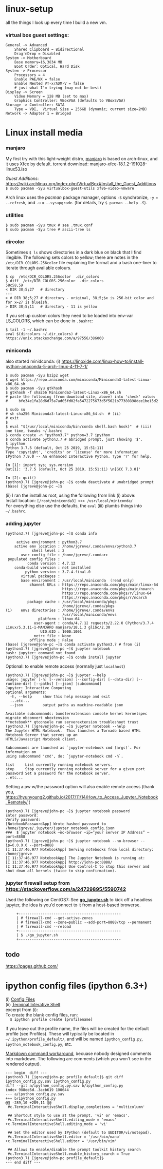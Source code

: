 # linux-setup
all the things I look up every time I build a new vm.

### virtual box guest settings:

```
General -> Advanced
    Shared Clipboard = Bidirectional
    Drag'nDrop = Disabled
System -> Motherboard
    Base memory=16,3834 MB
    Boot Order: Optical, Hard Disk
System -> Processor
    Processors = 4
    Enable PAE/NX = false
    Enable Nested VT-x/ADM-V = false
    # just what I'm trying (may not be best)
Display -> Screen
    Video Memory = 128 MB (set to max)
    Graphics Controller: VBoxVGA (defaults to VBoxSVGA)
Storage -> Controller: SATA 
    Type = VDI,  Virtual Size = 256GB (dynamic; current size=2MB)
Network -> Adapter 1 = Bridged
```
# Linux install media
### manjaro
My first try with this light-weight distro, [manjaro](https://manjaro.org/get-manjaro/)
is based on arch-linux, and it uses Xfce by default.  torrent download: manjaro-xfce-18.1.2-191028-linux53.iso

*Guest Additions*: https://wiki.archlinux.org/index.php/VirtualBox#Install_the_Guest_Additions
`$ sudo pacman -Syu virtualbox-guest-utils xf86-video-vmware`

Arch linux uses the *pacman* package manager, options `-S` synchronize, `-y` = `--refresh`, and `-u` = `--sysupgrade`.  (for details, try `$ pacman --help -S`).

### utilities

```
$ sudo pacman -Syu tmux # see .tmux.conf
$ sudo pacman -Syu tree # ascii-tree ls
```
### dircolor
Sometimes `$ ls` shows directories in a dark blue on black that I find illegible.
The following sets colors to yellow; there are notes in the `/etc/DIR_COLORS.256color` file
explaining the format and a bash one-liner to iterate through available colours.


```
$ cp  /etc/DIR_COLORS.256color  .dir_colors
$ diff  /etc/DIR_COLORS.256color  .dir_colors
58c58,59
< DIR 38;5;27   # directory
---
> # DIR 38;5;27 # directory - original, 38;5;$x is 256-bit color and for x=27 is blueish.
> DIR 38;5;11   # directory - 11 is yellow
```

If you set up custom colors they need to be loaded into env-var LS_COLORS, which can be done in `.bashrc`:

```
$ tail -1 ~/.bashrc
eval $(dircolors ~/.dir_colors) # https://unix.stackexchange.com/a/97556/386060 
```


### miniconda
also started minidconda:
(i) https://linoxide.com/linux-how-to/install-python-anaconda-5-arch-linux-4-11-7-1/

```
$ sudo pacman -Syu bzip2 wget
$ wget https://repo.anaconda.com/miniconda/Miniconda3-latest-Linux-x86_64.sh
$ sudo pacman -Syu gtkhash
$ gtkhash -f sha256 Miniconda3-latest-Linux-x86_64.sh 
# paste the following (from download site, above) into 'check' value:
#     bfe34e1fa28d6d75a7ad05fd02fa5472275673d5f5621b77380898dee1be15d2

$ sudo su
# sh sha256 Miniconda3-latest-Linux-x86_64.sh  # (ii)
# exit
$
$ eval "$(/usr/local/miniconda/bin/conda shell.bash hook)"  # (iii) one time, tweaks ~/.bashrc
$ conda create -n "python3.7" python=3.7 ipython
$ conda activate python3.7 # abridged prompt, just showing '$'.
$ ipython
Python 3.7.5 (default, Oct 25 2019, 15:51:11) 
Type 'copyright', 'credits' or 'license' for more information
IPython 7.9.0 -- An enhanced Interactive Python. Type '?' for help.

In [1]: import sys; sys.version                                                 
Out[1]: '3.7.5 (default, Oct 25 2019, 15:51:11) \n[GCC 7.3.0]'

In [2]: quit()                                                                  
(python3.7) [jgreve@john-pc ~]$ conda deactivate # unabridged prompt
(base) [jgreve@john-pc ~]$ 
```

(ii) I ran the install as root, using the following from link (i) above:  
Install location: `[/root/miniconda3] >>> /usr/local/miniconda/`  
For everything else use the defaults, the `eval` (iii) plumbs things into `~/.bashrc`.

### adding jupyter

```
(python3.7) [jgreve@john-pc ~]$ conda info

     active environment : python3.7
    active env location : /home/jgreve/.conda/envs/python3.7
            shell level : 2
       user config file : /home/jgreve/.condarc
 populated config files : 
          conda version : 4.7.12
    conda-build version : not installed
         python version : 3.7.4.final.0
       virtual packages : 
       base environment : /usr/local/miniconda  (read only)
           channel URLs : https://repo.anaconda.com/pkgs/main/linux-64
                          https://repo.anaconda.com/pkgs/main/noarch
                          https://repo.anaconda.com/pkgs/r/linux-64
                          https://repo.anaconda.com/pkgs/r/noarch
          package cache : /usr/local/miniconda/pkgs
                          /home/jgreve/.conda/pkgs
(i)    envs directories : /home/jgreve/.conda/envs
                          /usr/local/miniconda/envs
               platform : linux-64
             user-agent : conda/4.7.12 requests/2.22.0 CPython/3.7.4 Linux/5.3.11-1-MANJARO manjaro/18.1.3 glibc/2.30
                UID:GID : 1000:1001
             netrc file : None
           offline mode : False
(base) [jgreve@john-pc ~]$ conda activate python3.7 # from (i)
(python3.7) [jgreve@john-pc ~]$ jupyter notebook
bash: jupyter: command not found
(python3.7) [jgreve@john-pc ~]$ conda install jupyter
```
Optional: to enable remote access (normally just `localhost`) 
```
(python3.7) [jgreve@john-pc ~]$ jupyter --help
usage: jupyter [-h] [--version] [--config-dir] [--data-dir] [--runtime-dir] [--paths] [--json] [subcommand]
Jupyter: Interactive Computing
optional arguments:
  -h, --help     show this help message and exit
  ...etc...
  --json         output paths as machine-readable json

Available subcommands: bundlerextension console kernel kernelspec migrate nbconvert nbextension
**notebook** qtconsole run serverextension troubleshoot trust
(python3.7) [jgreve@john-pc ~]$ jupyter notebook --help
The Jupyter HTML Notebook.  This launches a Tornado based HTML Notebook Server that serves up an
HTML5/Javascript Notebook client.

Subcommands are launched as `jupyter-notebook cmd [args]`. For information on
using subcommand 'cmd', do: `jupyter-notebook cmd -h`.

list     List currently running notebook servers.
stop     Stop currently running notebook server for a given port
password Set a password for the notebook server.
..etc...
```

Setting a pw w/the password option will also enable remote access (thank you, https://hyunyoung2.github.io/2017/11/14/How_to_Access_Jupyter_Notebook_Remotely/ )

```
(python3.7) [jgreve@john-pc ~]$ jupyter notebook password
Enter password: 
Verify password: 
[NotebookPasswordApp] Wrote hashed password to /home/jgreve/.jupyter/jupyter_notebook_config.json
###  $ jupyter notebook –no-browser –ip=”your server IP Address” –port=8888
(python3.7) [jgreve@john-pc ~]$ jupyter notebook --no-browser --ip=0.0.0.0 --port=8888
[I 11:37:46.977 NotebookApp] Serving notebooks from local directory: /home/jgreve
[I 11:37:46.977 NotebookApp] The Jupyter Notebook is running at:
[I 11:37:46.977 NotebookApp] http://john-pc:8888/
[I 11:37:46.977 NotebookApp] Use Control-C to stop this server and shut down all kernels (twice to skip confirmation).
```

### jupyter firewall setup from https://stackoverflow.com/a/24729895/5590742
Used the following on CentOS7:
See [**go_jupyter.sh**](go_jupyter.sh) to kick off a headless jupyter, the idea is you'd connect to it from a host-based browerse.
```
     +-----------------------------------------------
     | # firewall-cmd --get-active-zones
     | # firewall-cmd --zone=public --add-port=8888/tcp --permanent
     | # firewall-cmd --reload
     +-----------------------------------------------
     | $ ./go_jupyter.sh
     +-----------------------------------------------
```

## todo
https://pages.github.com/


# ipython config files (ipython 6.3+)  
(i) [Config Files](https://ipython.readthedocs.io/en/stable/config/intro.html#setting-config)  
(ii) [Terminal Interative Shell](https://ipython.readthedocs.io/en/stable/config/options/terminal.html#configtrait-TerminalInteractiveShell.editing_mode)  
excerpt from (i):  
To create the blank config files, run:  
`  $ ipython profile create [profilename]`

If you leave out the profile name, the files will be created for the default profile (see Profiles).
These will typically be located in `~/.ipython/profile_default/`, and will be named `ipython_config.py`, `ipython_notebook_config.py`, etc. 


[Markdown command workaround](https://stackoverflow.com/a/20885980/5590742), becuase 
nobody designed comments into markdown. The following are comments (which you won't see
in the rendered output).

[//]: # (begin HTML copy from terminal; I'm disappointed colors don't come through markdown)

```
--- begin  diff ---
(python3.7) [jgreve@john-pc profile_default]$ git diff ipython_config.py.sav ipython_config.py 
diff --git a/ipython_config.py.sav b/ipython_config.py
index 988ee5d..3acb619 100644
--- a/ipython_config.py.sav
+++ b/ipython_config.py
@@ -289,10 +289,11 @@
 #c.TerminalInteractiveShell.display_completions = 'multicolumn'
 
 ## Shortcut style to use at the prompt. 'vi' or 'emacs'.
-#c.TerminalInteractiveShell.editing_mode = 'emacs'
+c.TerminalInteractiveShell.editing_mode = 'vi'
 
 ## Set the editor used by IPython (default to $EDITOR/vi/notepad).
 #c.TerminalInteractiveShell.editor = '/usr/bin/nano'
+c.TerminalInteractiveShell.editor = '/usr/bin/vim'
 
 ## Allows to enable/disable the prompt toolkit history search
 #c.TerminalInteractiveShell.enable_history_search = True
(python3.7) [jgreve@john-pc profile_default]$ 
--- end diff ---
```
